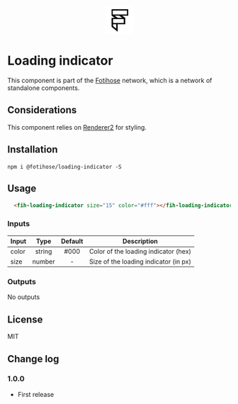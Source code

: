 <p align="center">
 <img width="65px" height="65px" src="../../src/assets/logo/logo_black_500x500.png" alt="logo" >
</p>

# Loading indicator

This component is part of the [Fotihose](https://github.com/halloverden/fotihose) network, which is a network of standalone components.

## Considerations
This component relies on [Renderer2](https://angular.io/api/core/Renderer2) for styling.

## Installation
```
npm i @fotihose/loading-indicator -S
```

## Usage
```html
  <fih-loading-indicator size="15" color="#fff"></fih-loading-indicator>
```

### Inputs

| Input | Type    | Default | Description |
|-------|:-------:|:-------:|:-----------:|
| color | string  | #000    | Color of the loading indicator (hex)
| size  | number  | -       | Size of the loading indicator (in px)

### Outputs

No outputs

## License
MIT

## Change log

### 1.0.0
- First release
